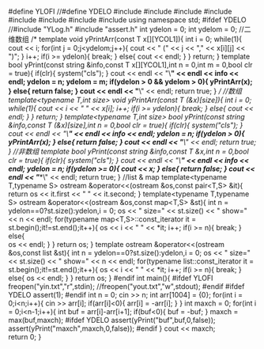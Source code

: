 #define YLOFI
//#define YDELO
#include<iostream>
#include<iomanip>
#include<cstdio>
#include<string>
#include<sstream>
#include<map>
#include<list>
#include<algorithm>
using namespace std;
#ifdef YDELO
//#include "YLog.h"
#include "assert.h"
int ydelon = 0;
int ydelom = 0;
//二维数组
/*
template<typename T>
void yPrintArr(const T x[][YCOL1]){
	int i = 0;
	while(1){
		cout << i;
		for(int j = 0;j<ydelom;j++){
			cout << " (" << j << "," << x[i][j] << ")";
		}
		i++;
		if(i >= ydelon){
			break;
		}
		else{
			cout << endl;
		}
	}
	return;
}
template<typename T>
bool yPrint(const string &info,const T x[][YCOL1],int n = 0,int m = 0,bool clr = true){
	if(clr){
		system("cls");
	}
	cout << endl << "\\**********************" << endl << info << endl;
	ydelon = n;
	ydelom = m;
	if(ydelon > 0 && ydelom > 0){
		yPrintArr(x);
	}
	else{
		return false;
	}
	cout << endl << "**********************\\" << endl;
	return true;
}
*/
//数组
template<typename T,int size>
void yPrintArr(const T (&x)[size]){
	int i = 0;
	while(1){
		cout << i << " " << x[i];
		i++;
		if(i >= ydelon){
			break;
		}
		else{
			cout << endl;
		}
	}
	return;
}
template<typename T,int size>
bool yPrint(const string &info,const T (&x)[size],int n = 0,bool clr = true){
	if(clr){
		system("cls");
	}
	cout << endl << "\\**********************" << endl << info << endl;
	ydelon = n;
	if(ydelon > 0){
		yPrintArr(x);
	}
	else{
		return false;
	}
	cout << endl << "**********************\\" << endl;
	return true;
}
//非数组
template<typename T>
bool yPrint(const string &info,const T &x,int n = 0,bool clr = true){
	if(clr){
		system("cls");
	}
	cout << endl << "\\**********************" << endl << info << endl;
	ydelon = n;
	if(ydelon >= 0){
		cout << x;
	}
	else{
		return false;
	}
	cout << endl << "**********************\\" << endl;
	return true;
}
//list & map
template<typename T,typename S>
ostream &operator<<(ostream &os,const pair<T,S> &it){
    return 	os << it.first << " " << it.second;
}
template<typename T,typename S>
ostream &operator<<(ostream &os,const map<T,S> &st){
	int n = ydelon==0?st.size():ydelon,i = 0;
	os <<  " size=" << st.size() << " show=" << n << endl;
	for(typename map<T,S>::const_iterator it = st.begin();it!=st.end();it++){
		os << i << " " << *it;
		i++;
		if(i >= n){
			break;
		}
		else{	
			os << endl;
		}
	}
	return os;
}
template<typename T>
ostream &operator<<(ostream &os,const list<T> &st){
	int n = ydelon==0?st.size():ydelon,i = 0;
	os <<  " size=" << st.size() << " show=" << n << endl;
	for(typename list<T>::const_iterator it = st.begin();it!=st.end();it++){
		os << i << " " << *it;
		i++;
		if(i >= n){
			break;
		}
		else{
			os << endl;
		}
	}
	return os;
}
#endif
int main(){
	#ifdef YLOFI
	freopen("yin.txt","r",stdin);
	//freopen("yout.txt","w",stdout);
	#endif
	#ifdef YDELO
	assert(1);
	#endif
	int n = 0;
	cin >> n;
	int arr[1004] = {0};
	for(int i = 0;i<n;i++){
		cin >> arr[i];
		if(arr[i]<0){
			arr[i] = -arr[i];
		}
	}
	int maxch = 0;
	for(int i = 0;i<n-1;i++){
		int buf = arr[i]-arr[i+1];
		if(buf<0){
			buf = -buf;
		}
		maxch = max(buf,maxch);	
		#ifdef YDELO
		assert(yPrint("buf",buf,0,false));
		assert(yPrint("maxch",maxch,0,false));
		#endif
	}
	cout << maxch;		
	return 0;
}
